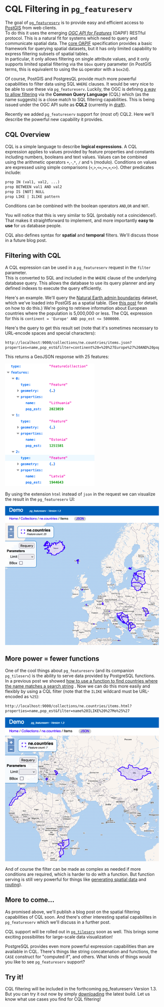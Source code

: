 # CQL Filtering in `pg_featureserv`

The goal of [`pg_featureserv`](https://github.com/CrunchyData/pg_featureserv)
is to provide easy and efficient access to [PostGIS](https://postgis.net/) from web clients.  
To do this it uses the emerging [*OGC API for Features*](https://ogcapi.ogc.org/features/)
(OAPIF) RESTful protocol.
This is a natural fit for systems which need to query and communicate spatial data.
The [core OAPIF](http://docs.opengeospatial.org/is/17-069r3/17-069r3.html) specification
provides a basic framework for querying spatial datasets, but it has only limited capability 
to express filtering subsets of spatial tables.  
In particular, it only allows filtering on single attribute values,
and it only supports limited spatial filtering via the `bbox` query parameter (in PostGIS terms, this is equivalent to using the `&&` operator with a `box2d`).

Of course, PostGIS and PostgresQL provide much more powerful capabilities to filter data using SQL `WHERE` clauses. 
It would be very nice to be able to use these via `pg_featureserv`.
Luckily, the OGC is defining [a way to allow filtering](http://docs.ogc.org/DRAFTS/19-079r1.html) 
via the **Common Query Language** (CQL) which (as the name suggests) is a close match to SQL filtering capabilities.
This is being issued under the OGC API suite as **CQL2** (currently in [draft](https://docs.ogc.org/DRAFTS/21-065.html)).

Recently we added `pg_featureserv` support for (most of) CQL2.
Here we'll describe the powerful new capability it provides.

## CQL Overview

CQL is a simple language to describe **logical expressions**. 
A CQL expression applies to values provided by feature properties and constants including numbers, booleans and text values.
Values can be combined using the arithmetic operators `+`,`-`,`*`, `/` and `%` (modulo).
Conditions on values are expressed using simple comparisons (`<`,`>`,`<=`,`>=`,`=`,`<>`). 
Other predicates include:
```
prop IN (val1, val2, ...)
prop BETWEEN val1 AND val2
prop IS [NOT] NULL
prop LIKE | ILIKE pattern
```
Conditions can be combined with the boolean operators `AND`,`OR` and `NOT`.

You will notice that this is very similar to SQL (probably not a coincidence!). 
That makes it straightforward to implement,
and more importantly **easy to use** for us database people.

CQL also defines syntax for **spatial** and **temporal** filters. We'll discuss those in a future blog post.

## Filtering with CQL

A CQL expression can be used in a `pg_featureserv` request in the `filter` parameter.  
This is converted to SQL and included in the `WHERE` clause of the underlying database query.
This allows the database to use its query planner and any defined indexes to execute the query efficiently.

Here's an example.  We'll query the [Natural Earth admin boundaries](https://www.naturalearthdata.com/downloads/10m-cultural-vectors/10m-admin-0-boundary-lines/)
dataset, which we've loaded into PostGIS as a spatial table.
(See [this post](https://blog.crunchydata.com/blog/crunchy-spatial-querying-spatial-features-with-pg_featureserv) 
for details on how to do this.)
We're going to retrieve information about European countries where the population is 5,000,000 or less.
The CQL expression for this is `continent = 'Europe' AND pop_est <= 5000000`.

Here's the query to get this result set (note that it's sometimes necessary to URL-encode spaces and special characters):
```
http://localhost:9000/collections/ne.countries/items.json?properties=name,pop_est&filter=continent%20=%20%27Europe%27%20AND%20pop_est%20%3C=%205000000&limit=100
```
This returns a GeoJSON response with 25 features:

![](pgfs-cql-europe-small-json.png)

By using the extension `html` instead of `json` in the request we can visualize the result in the `pg_featureserv` UI:

![](pgfs-cql-europe-small.png)

## More power = fewer functions

One of the cool things about `pg_featureserv` (and its companion `pg_tileserv`) is the ability to serve data provided by PostgreSQL functions.
In a previous post we showed [how to use a function to find countries where the name matches a search string](https://blog.crunchydata.com/blog/using-postgis-functions-in-pg_featureserv) .  Now we can do this more easily and flexibly by using a CQL filter (note that the `ILIKE` wildcard must be URL-encoded as `%25`):
```
http://localhost:9000/collections/ne.countries/items.html?properties=name,pop_est&filter=name%20ILIKE%20%27Mo%25%27
```
![](pgfs-cql-ilike-mo.png)

And of course the filter can be made as complex as needed if more conditions are required, which is harder to do with a function.
But function serving is still very powerful for things like [generating spatial data](https://blog.crunchydata.com/blog/tile-serving-with-dynamic-geometry) and [routing](https://blog.crunchydata.com/blog/routing-with-postgresql-and-crunchy-spatial)).

## More to come...

As promised above, we'll publish a blog post on the spatial filtering capabilities of CQL soon.
And there's other interesting spatial capabilites in `pg_featureserv` which we'll discuss in a further post.

CQL support will be rolled out in [`pg_tileserv`](https://github.com/CrunchyData/pg_tileserv) soon as well. 
This brings some exciting possibilites for large-scale data visualization!

PostgreSQL provides even more powerful expression capabilities than are available in CQL.
There's things like string concatenation and functions, the `CASE` construct for "computed if", and others.
What kinds of things would you like to see `pg_featureserv` support?

## Try it!

CQL filtering will be included in the forthcoming pg_featureserv Version 1.3.  
But you can try it out now by simply [downloading](https://github.com/CrunchyData/pg_featureserv#download) the latest build.
Let us know what use cases you find for CQL filtering!
